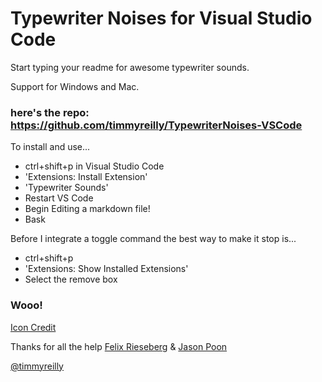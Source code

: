 # Typewriter Noises for Visual Studio Code 

Start typing your readme for awesome typewriter sounds. 

Support for Windows and Mac. 

### here's the repo: https://github.com/timmyreilly/TypewriterNoises-VSCode

To install and use...

* ctrl+shift+p in Visual Studio Code
* 'Extensions: Install Extension'
* 'Typewriter Sounds'
* Restart VS Code
* Begin Editing a markdown file!
* Bask 

Before I integrate a toggle command the best way to make it stop is...

* ctrl+shift+p
* 'Extensions: Show Installed Extensions'
* Select the remove box 

### Wooo!
[Icon Credit](http://www.fancyicons.com/free-icon/101/cms-mini-icon-set/free-publish-icon-png/)

Thanks for all the help [Felix Rieseberg](https://github.com/felixrieseberg) & [Jason Poon](https://github.com/jpoon)

[@timmyreilly](http://twitter.com/timmyreilly)

